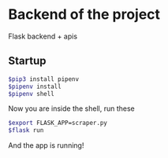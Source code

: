 # Backend of the project

Flask backend + apis

## Startup
```sh $
$pip3 install pipenv
$pipenv install
$pipenv shell
```
Now you are inside the shell, run these
```sh
$export FLASK_APP=scraper.py
$flask run
```
And the app is running!

